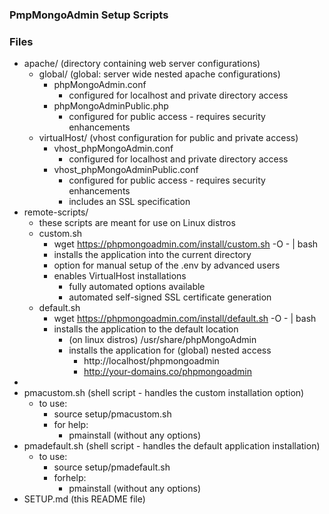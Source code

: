 ### PmpMongoAdmin Setup Scripts

### Files
- apache/        (directory containing web server configurations)
  - global/      (global: server wide nested apache configurations)
    - phpMongoAdmin.conf
      - configured for localhost and private directory access
    - phpMongoAdminPublic.php
      - configured for public access - requires security enhancements
  - virtualHost/ (vhost configuration for public and private access)
    - vhost_phpMongoAdmin.conf
      - configured for localhost and private directory access
    - vhost_phpMongoAdminPublic.conf
      - configured for public access - requires security enhancements
      - includes an SSL <VirtualHost> specification
- remote-scripts/
  - these scripts are meant for use on Linux distros
  - custom.sh
    - wget https://phpmongoadmin.com/install/custom.sh -O - | bash
    - installs the application into the current directory
    - option for manual setup of the .env by advanced users
    - enables VirtualHost installations
      - fully automated options available
      - automated self-signed SSL certificate generation
  - default.sh
    - wget https://phpmongoadmin.com/install/default.sh -O - | bash
    - installs the application to the default location
      - (on linux distros) /usr/share/phpMongoAdmin
      - installs the application for (global) nested access
        - http://localhost/phpmongoadmin
        - http://your-domains.co/phpmongoadmin
- 
- pmacustom.sh  (shell script - handles the custom installation option)
  - to use:
    - source setup/pmacustom.sh
    - for help:
      - pmainstall (without any options)
- pmadefault.sh (shell script - handles the default application installation)
  - to use:
    - source setup/pmadefault.sh
    - forhelp:
      - pmainstall (without any options)
- SETUP.md      (this README file)